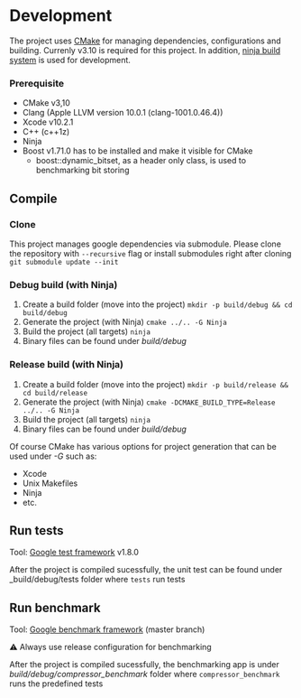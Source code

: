 # Development

The project uses [CMake](https://cmake.org) for managing dependencies, configurations and building. Currenly v3.10 is required for this project. In addition, [ninja build system](https://ninja-build.org) is used for development.

### Prerequisite

* CMake v3,10
* Clang (Apple LLVM version 10.0.1 (clang-1001.0.46.4))
* Xcode v10.2.1
* C++ (c++1z)
* Ninja
* Boost v1.71.0 has to be installed and make it visible for CMake
    * boost::dynamic_bitset, as a header only class, is used to benchmarking bit storing

## Compile

### Clone

This project manages google dependencies via submodule. Please clone the repository with `--recursive` flag or install submodules right after cloning `git submodule update --init`

### Debug build (with Ninja)

1. Create a build folder (move into the project)
    `mkdir -p build/debug && cd build/debug`
2. Generate the project (with Ninja)
   `cmake ../.. -G Ninja`
3.  Build the project (all targets)
    `ninja`
4. Binary files can be found under _build/debug_

### Release build (with Ninja)

1. Create a build folder (move into the project)
    `mkdir -p build/release && cd build/release`
2. Generate the project (with Ninja)
   `cmake -DCMAKE_BUILD_TYPE=Release ../.. -G Ninja`
3.  Build the project (all targets)
    `ninja`
4. Binary files can be found under _build/debug_

Of course CMake has various options for project generation that can be used under _-G_ such as:

* Xcode
* Unix Makefiles
* Ninja
* etc.

## Run tests

Tool: [Google test framework](https://github.com/google/googletest) v1.8.0

After the project is compiled sucessfully, the unit test can be found under _build/debug/tests folder where `tests` run tests

## Run benchmark

Tool: [Google benchmark framework](https://github.com/google/benchmark) (master branch)

:warning: Always use release configuration for benchmarking

After the project is compiled sucessfully, the benchmarking app is under _build/debug/compressor_benchmark_ folder where `compressor_benchmark` runs the predefined tests
